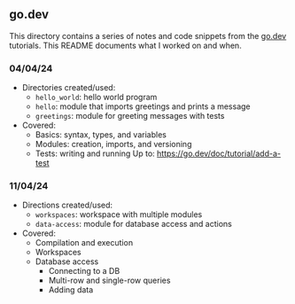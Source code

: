 ## go.dev
This directory contains a series of notes and code snippets from the [go.dev](https://go.dev/) tutorials.
This README documents what I worked on and when.

### 04/04/24
- Directories created/used:
    - `hello_world`: hello world program
    - `hello`: module that imports greetings and prints a message
    - `greetings`: module for greeting messages with tests
- Covered:
    - Basics: syntax, types, and variables
    - Modules: creation, imports, and versioning
    - Tests: writing and running
Up to: https://go.dev/doc/tutorial/add-a-test

### 11/04/24
- Directions created/used:
    - `workspaces`: workspace with multiple modules
    - `data-access`: module for database access and actions
- Covered:
    - Compilation and execution
    - Workspaces
    - Database access
        - Connecting to a DB
        - Multi-row and single-row queries
        - Adding data


